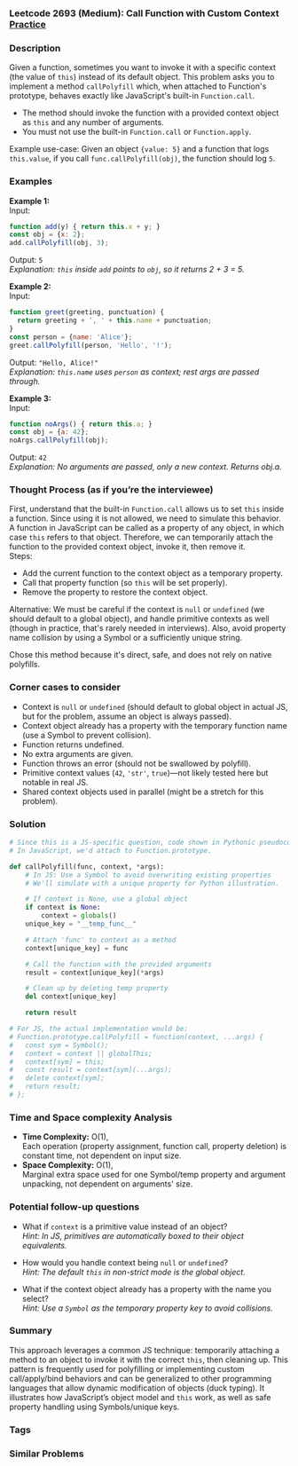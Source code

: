 ### Leetcode 2693 (Medium): Call Function with Custom Context [Practice](https://leetcode.com/problems/call-function-with-custom-context)

### Description  
Given a function, sometimes you want to invoke it with a specific context (the value of `this`) instead of its default object. This problem asks you to implement a method `callPolyfill` which, when attached to Function's prototype, behaves exactly like JavaScript's built-in `Function.call`.  
- The method should invoke the function with a provided context object as `this` and any number of arguments.
- You must not use the built-in `Function.call` or `Function.apply`.

Example use-case: Given an object `{value: 5}` and a function that logs `this.value`, if you call `func.callPolyfill(obj)`, the function should log `5`.

### Examples  

**Example 1:**  
Input:  
```js
function add(y) { return this.x + y; }
const obj = {x: 2};
add.callPolyfill(obj, 3);
```
Output: `5`  
*Explanation: `this` inside `add` points to `obj`, so it returns 2 + 3 = 5.*

**Example 2:**  
Input:  
```js
function greet(greeting, punctuation) {
  return greeting + ', ' + this.name + punctuation;
}
const person = {name: 'Alice'};
greet.callPolyfill(person, 'Hello', '!');
```
Output: `"Hello, Alice!"`  
*Explanation: `this.name` uses `person` as context; rest args are passed through.*

**Example 3:**  
Input:  
```js
function noArgs() { return this.a; }
const obj = {a: 42};
noArgs.callPolyfill(obj);
```
Output: `42`  
*Explanation: No arguments are passed, only a new context. Returns obj.a.*

### Thought Process (as if you’re the interviewee)  
First, understand that the built-in `Function.call` allows us to set `this` inside a function. Since using it is not allowed, we need to simulate this behavior.  
A function in JavaScript can be called as a property of any object, in which case `this` refers to that object. Therefore, we can temporarily attach the function to the provided context object, invoke it, then remove it.  
Steps:  
- Add the current function to the context object as a temporary property.
- Call that property function (so `this` will be set properly).
- Remove the property to restore the context object.

Alternative: We must be careful if the context is `null` or `undefined` (we should default to a global object), and handle primitive contexts as well (though in practice, that's rarely needed in interviews). Also, avoid property name collision by using a Symbol or a sufficiently unique string.

Chose this method because it's direct, safe, and does not rely on native polyfills.

### Corner cases to consider  
- Context is `null` or `undefined` (should default to global object in actual JS, but for the problem, assume an object is always passed).
- Context object already has a property with the temporary function name (use a Symbol to prevent collision).
- Function returns undefined.
- No extra arguments are given.
- Function throws an error (should not be swallowed by polyfill).
- Primitive context values (`42`, `'str'`, `true`)—not likely tested here but notable in real JS.
- Shared context objects used in parallel (might be a stretch for this problem).

### Solution

```python
# Since this is a JS-specific question, code shown in Pythonic pseudocode for the pattern.
# In JavaScript, we'd attach to Function.prototype.

def callPolyfill(func, context, *args):
    # In JS: Use a Symbol to avoid overwriting existing properties
    # We'll simulate with a unique property for Python illustration.

    # If context is None, use a global object
    if context is None:
        context = globals()
    unique_key = "__temp_func__"

    # Attach 'func' to context as a method
    context[unique_key] = func

    # Call the function with the provided arguments
    result = context[unique_key](*args)

    # Clean up by deleting temp property
    del context[unique_key]

    return result

# For JS, the actual implementation would be:
# Function.prototype.callPolyfill = function(context, ...args) {
#   const sym = Symbol();
#   context = context || globalThis;
#   context[sym] = this;
#   const result = context[sym](...args);
#   delete context[sym];
#   return result;
# };
```

### Time and Space complexity Analysis  

- **Time Complexity:** O(1),  
  Each operation (property assignment, function call, property deletion) is constant time, not dependent on input size.
- **Space Complexity:** O(1),  
  Marginal extra space used for one Symbol/temp property and argument unpacking, not dependent on arguments' size.

### Potential follow-up questions  

- What if `context` is a primitive value instead of an object?  
  *Hint: In JS, primitives are automatically boxed to their object equivalents.*

- How would you handle context being `null` or `undefined`?  
  *Hint: The default `this` in non-strict mode is the global object.*

- What if the context object already has a property with the name you select?  
  *Hint: Use a `Symbol` as the temporary property key to avoid collisions.*

### Summary
This approach leverages a common JS technique: temporarily attaching a method to an object to invoke it with the correct `this`, then cleaning up. This pattern is frequently used for polyfilling or implementing custom call/apply/bind behaviors and can be generalized to other programming languages that allow dynamic modification of objects (duck typing). It illustrates how JavaScript’s object model and `this` work, as well as safe property handling using Symbols/unique keys.

### Tags

### Similar Problems
